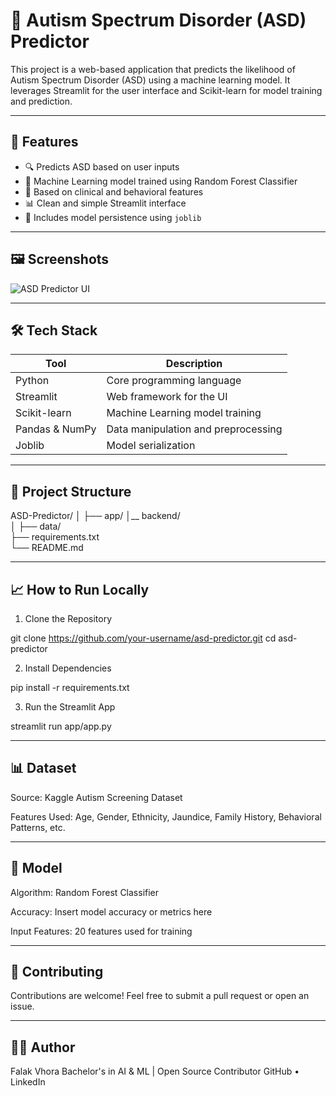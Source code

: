 # 🧠 Autism Spectrum Disorder (ASD) Predictor

This project is a web-based application that predicts the likelihood of Autism Spectrum Disorder (ASD) using a machine learning model. It leverages Streamlit for the user interface and Scikit-learn for model training and prediction.

---

## 🚀 Features

- 🔍 Predicts ASD based on user inputs
- 🧪 Machine Learning model trained using Random Forest Classifier
- 🧠 Based on clinical and behavioral features
- 📊 Clean and simple Streamlit interface
- 💾 Includes model persistence using `joblib`

---

## 🖼️ Screenshots

![ASD Predictor UI](https://via.placeholder.com/600x350?text=Upload+Screenshot+Here)

---

## 🛠️ Tech Stack

| Tool            | Description                          |
|-----------------|--------------------------------------|
| Python          | Core programming language            |
| Streamlit       | Web framework for the UI             |
| Scikit-learn    | Machine Learning model training      |
| Pandas & NumPy  | Data manipulation and preprocessing  |
| Joblib          | Model serialization                  |

---
📂 Project Structure
---
ASD-Predictor/
│
├── app/
│__ backend/  
│
├── data/                
├── requirements.txt       
└── README.md               

---
📈 How to Run Locally
---
1. Clone the Repository

git clone https://github.com/your-username/asd-predictor.git
cd asd-predictor

2. Install Dependencies

pip install -r requirements.txt

3. Run the Streamlit App

streamlit run app/app.py

---
📊 Dataset
---
Source: Kaggle Autism Screening Dataset

Features Used: Age, Gender, Ethnicity, Jaundice, Family History, Behavioral Patterns, etc.

---
🔮 Model
---
Algorithm: Random Forest Classifier

Accuracy: Insert model accuracy or metrics here

Input Features: 20 features used for training

---
🤝 Contributing
---
Contributions are welcome!
Feel free to submit a pull request or open an issue.

---
🧑‍💻 Author
---
Falak Vhora
Bachelor's in AI & ML | Open Source Contributor
GitHub • LinkedIn

